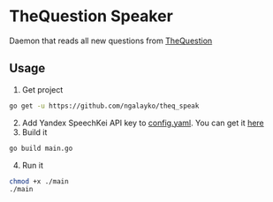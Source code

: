 # TheQuestion Speaker

Daemon that reads all new questions from [TheQuestion](https://thequestion.ru)

## Usage
1. Get project 
```bash
go get -u https://github.com/ngalayko/theq_speak
```
2. Add Yandex SpeechKei API key to [config.yaml](config.yaml). You can get it [here](https://developer.tech.yandex.ru)
3. Build it
```bash
go build main.go
```
4. Run it
```bash
chmod +x ./main
./main
```